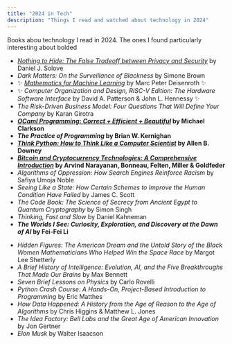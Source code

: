 ```yaml
---
title: "2024 in Tech"
description: "Things I read and watched about technology in 2024"
---
```


Books abou technology I read in 2024. The ones I found particularly interesting about bolded
<!-- _Staff Engineer: Leadership Beyond the Management Track_	by Will Larson<br>-->
- [_Nothing to Hide: The False Tradeoff between Privacy and Security_](https://papers.ssrn.com/sol3/papers.cfm?abstract_id=3976770) by Daniel J. Solove
- _Dark Matters: On the Surveillance of Blackness_	by Simone Brown
- ✨ [_Mathematics for Machine Learning_](https://mml-book.github.io/) by Marc Peter Deisenroth ✨
- ✨ _Computer Organization and Design, RISC-V Edition: The Hardware Software Interface_ by David A. Patterson & John L. Hennessy ✨
- _The Risk-Driven Business Model: Four Questions That Will Define Your Company_ by Karan Girotra
- **[_OCaml Programming: Correct + Efficient + Beautiful_](https://cs3110.github.io/textbook/cover.html) by Michael Clarkson**
- **_The Practice of Programming_ by Brian W. Kernighan**
- **[_Think Python: How to Think Like a Computer Scientist_](https://allendowney.github.io/ThinkPython/) by Allen B. Downey**
- **[_Bitcoin and Cryptocurrency Technologies: A Comprehensive Introduction_](https://bitcoinbook.cs.princeton.edu/) by Arvind Narayanan, Bonneau, Felten, Miller & Goldfeder**
- _Algorithms of Oppression: How Search Engines Reinforce Racism_ by Safiya Umoja Noble
- _Seeing Like a State: How Certain Schemes to Improve the Human Condition Have Failed_ by James C. Scott
- _The Code Book: The Science of Secrecy from Ancient Egypt to Quantum Cryptography_ by Simon Singh
- _Thinking, Fast and Slow_ by Daniel Kahneman
- **_The Worlds I See: Curiosity, Exploration, and Discovery at the Dawn of AI_ by Fei-Fei Li**
<!-- Beginner's Step-by-Step Coding Course: Learn Computer Programming the Easy Way 		DK -->
<!-- Masterclass on Angel Investing		Princeton Alumni Angels--> 
- _Hidden Figures: The American Dream and the Untold Story of the Black Women Mathematicians Who Helped Win the Space Race_ by Margot Lee Shetterly
- _A Brief History of Intelligence: Evolution, AI, and the Five Breakthroughs That Made Our Brains_ by Max Bennett
- _Seven Brief Lessons on Physics_ by Carlo Rovelli
- _Python Crash Course: A Hands-On, Project-Based Introduction to Programming_ by Eric Matthes
- _How Data Happened: A History from the Age of Reason to the Age of Algorithms_ by Chris Higgins & Matthew L. Jones
- _The Idea Factory: Bell Labs and the Great Age of American Innovation_ by Jon Gertner
- _Elon Musk_ by Walter Isaacson

